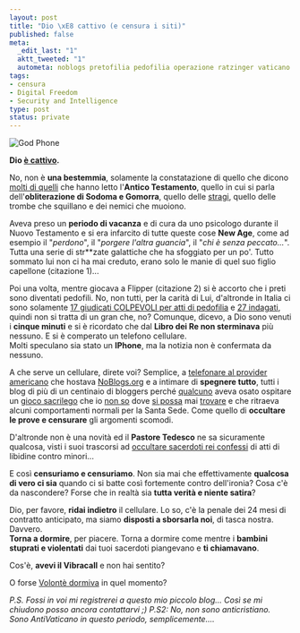 ```yaml
--- 
layout: post
title: "Dio \xE8 cattivo (e censura i siti)"
published: false
meta: 
  _edit_last: "1"
  aktt_tweeted: "1"
  autometa: noblogs pretofilia pedofilia operazione ratzinger vaticano cenura censorship molleindustria
tags: 
- censura
- Digital Freedom
- Security and Intelligence
type: post
status: private
---
```

![God Phone](http://www.lastknight.com/download/20070703_godphone.gif)
  
**Dio [è cattivo](http://www.doubter.net/id20.html).**  
  
No, non è **una bestemmia**, solamente la constatazione di quello che dicono [molti di quelli](http://www.doubter.net/id20.html) che hanno letto l'**Antico Testamento**, quello in cui si parla dell'**obliterazione di Sodoma e Gomorra**, quello delle [stragi](http://www.doubter.net/id20.html), quello delle trombe che squillano e dei nemici che muoiono.  
  
Aveva preso un **periodo di vacanza** e di cura da uno psicologo durante il Nuovo Testamento e si era infarcito di tutte queste cose **New Age**, come ad esempio il "*perdono*", il "*porgere l'altra guancia*", il "*chi è senza peccato...*". Tutta una serie di str**zate galattiche che ha sfoggiato per un po'. Tutto sommato lui non ci ha mai creduto, erano solo le manie di quel suo figlio capellone (citazione 1)...  
  <!--more-->
Poi una volta, mentre giocava a Flipper (citazione 2) si è accorto che i preti sono diventati pedofili. No, non tutti, per la carità di Lui, d'altronde in Italia ci sono solamente [17 giudicati COLPEVOLI per atti di pedofilia](http://www.lastknight.com/2007/05/20/ratzinger-e-la-pedofilia/#comment-61651) e [27 indagati](http://www.lastknight.com/2007/05/20/ratzinger-e-la-pedofilia/#comment-61651), quindi non si tratta di un gran che, no? Comunque, dicevo, a Dio sono venuti i **cinque minuti** e si è ricordato che dal **Libro dei Re non sterminava** più nessuno. E si è comperato un telefono cellulare.  
Molti speculano sia stato un **IPhone**, ma la notizia non è confermata da nessuno.  
  
A che serve un cellulare, direte voi? Semplice, a [telefonare al provider americano](http://cavallette.autistici.org/2007/07/611#more-611) che hostava [NoBlogs.org](http://www.noblogs.org) e a intimare di **spegnere tutto**, tutti i blog di più di un centinaio di bloggers perché [qualcuno](http://cavallette.autistici.org/2007/07/611#more-611) aveva osato ospitare un [gioco sacrilego](http://www.newgrounds.com/portal/view/385299) che io [non so](http://www.mininova.org/tor/776658) dove [si possa](http://www.slotorrent.net/tor_af07b3a06c3e07045f589fef41c7ac63abbf6b36.html) mai [trovare](ed2k://|file|pretofilia.zip|1462149|494AA26B41D9C3DE3B34748CA57D600D|/) e che ritraeva alcuni comportamenti normali per la Santa Sede. Come quello di **occultare le prove e censurare** gli argomenti scomodi.  
  
D'altronde non è una novità ed il **Pastore Tedesco** ne sa sicuramente qualcosa, visti i suoi trascorsi ad [occultare sacerdoti rei confessi](http://www.lastknight.com/2007/05/20/ratzinger-e-la-pedofilia) di atti di libidine contro minori...  
  
E così **censuriamo e censuriamo**. Non sia mai che effettivamente **qualcosa di vero ci sia** quando ci si batte così fortemente contro dell'ironia? Cosa c'è da nascondere? Forse che in realtà sia **tutta verità e niente satira**?  
  
Dio, per favore, **ridai indietro** il cellulare. Lo so, c'è la penale dei 24 mesi di contratto anticipato, ma siamo **disposti a sborsarla noi**, di tasca nostra. Davvero.  
**Torna a dormire**, per piacere. Torna a dormire come mentre i **bambini stuprati e violentati** dai tuoi sacerdoti piangevano e **ti chiamavano**.  
  
Cos'è, **avevi il Vibracall** e non hai sentito?
  
O forse [Volontè dormiva](http://www.molleindustria.it/pivot/entry.php?id=144) in quel momento?
  
  
*P.S. Fossi in voi mi registrerei a questo mio piccolo blog... Così se mi chiudono posso ancora contattarvi ;)*
*P.S2: No, non sono anticristiano. Sono AntiVaticano in questo periodo, semplicemente....* 
